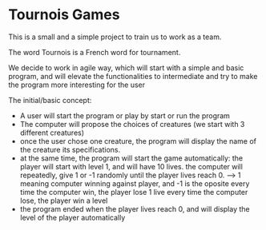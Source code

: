 # Tournois Games

This is a small and a simple project to train us to work as a team.

The word Tournois is a French word for tournament.

We decide to work in agile way, which will start with a simple and basic program, and will elevate the functionalities to intermediate and try to make the program more interesting for the user

The initial/basic concept:
- A user will start the program or play by start or run the program
- The computer will propose the choices of creatures (we start with 3 different creatures)
- once the user chose one creature, the program will display the name of the creature its specifications. 
- at the same time, the program will start the game automatically:
the player will start with level 1, and will have 10 lives.
the computer will repeatedly, give 1 or -1 randomly until the player lives reach 0. --> 1 meaning computer winning against player, and -1 is the oposite
every time the computer win, the player lose 1 live
every time the computer lose, the player win a level
- the program ended when the player lives reach 0, and will display the level of the player automatically
